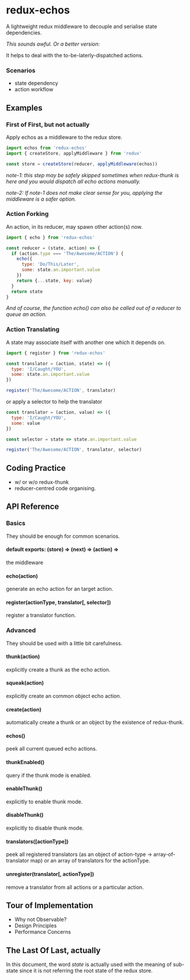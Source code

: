 # redux-echos
A lightweight redux middleware to decouple and serialise state dependencies.

_This sounds awful. Or a better version:_

It helps to deal with the to-be-laterly-dispatched actions.

### Scenarios
- state dependency
- action workflow

## Examples
### First of First, but not actually
Apply echos as a middleware to the redux store.
~~~~javascript
import echos from 'redux-echos'
import { createStore, applyMiddleware } from 'redux'

const store = createStore(reducer, applyMiddleware(echos))
~~~~
_note-1: this step may be safely skipped sometimes when redux-thunk is here and you would dispatch all echo actions manually._

_note-2: If note-1 does not make clear sense for you, applying the middleware is a safer option._

### Action Forking
An action, in its reducer, may spawn other action(s) now.
~~~~javascript
import { echo } from 'redux-echos'

const reducer = (state, action) => {
  if (action.type === 'The/Awesome/ACTION') {
    echo({
      type: 'Do/This/Later',
      some: state.an.important.value
    })
    return {...state, key: value}
  }
  return state
}
~~~~
_And of course, the function echo() can also be called out of a reducer to queue an action._

### Action Translating
A state may associate itself with another one which it depends on.
~~~~javascript
import { register } from 'redux-echos'

const translator = (action, state) => ({
  type: 'I/Caught/YOU',
  some: state.an.important.value
})

register('The/Awesome/ACTION', translator)
~~~~
or apply a selector to help the translator
~~~~javascript
const translator = (action, value) => ({
  type: 'I/Caught/YOU',
  some: value
})

const selector = state => state.an.important.value

register('The/Awesome/ACTION', translator, selector)
~~~~

## Coding Practice
- w/ or w/o redux-thunk
- reducer-centred code organising.

## API Reference
### Basics
They should be enough for common scenarios.

#### default exports: (store) => (next) => (action) =>
the middleware

#### echo(action)
generate an echo action for an target action.

#### register(actionType, translator[, selector])
register a translator function.

### Advanced
They should be used with a little bit carefulness.

#### thunk(action)
explicitly create a thunk as the echo action.

#### squeak(action)
explicitly create an common object echo action.

#### create(action)
automatically create a thunk or an object by the existence of redux-thunk.

#### echos()
peek all current queued echo actions.

#### thunkEnabled()
query if the thunk mode is enabled.

#### enableThunk()
explicitly to enable thunk mode.

#### disableThunk()
explicitly to disable thunk mode.

#### translators([actionType])
peek all registered translators (as an object of action-type -> array-of-translator map) or an array of translators for the actionType.

#### unregister(translator[, actionType])
remove a translator from all actions or a particular action.

## Tour of Implementation
- Why not Observable?
- Design Principles
- Performance Concerns

## The Last Of Last, actually
In this document, the word _state_ is actually used with the meaning of sub-state since it is not referring the root state of the redux store.
